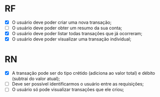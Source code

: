 # RF

- [x] O usuário deve poder criar uma nova transação;
- [ ] O usuário deve poder obter um resumo da sua conta;
- [x] O usuário deve poder listar todas transações que já ocorreram;
- [x] O usuário deve poder visualizar uma transação individual;

# RN

- [x] A transação pode ser do tipo crétido (adiciona ao valor total) e débito (subtrai do valor atual);
- [ ] Deve ser possível identificarmos o usuário entre as requisições;
- [ ] O usuário só pode visualizar transações que ele criou;
